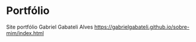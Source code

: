 # Portfólio
 Site portfólio Gabriel Gabateli Alves
https://gabrielgabateli.github.io/sobre-mim/index.html
